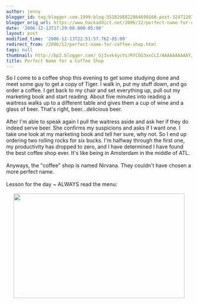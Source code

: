 ```yaml
---
author: jenny
blogger_id: tag:blogger.com,1999:blog-5518298822864690168.post-3247120741108238083
blogger_orig_url: https://www.hackaddict.net/2006/12/perfect-name-for-coffee-shop.html
date: '2006-12-13T17:29:00.000-05:00'
layout: post
modified_time: '2006-12-13T22:51:57.762-05:00'
redirect_from: /2006/12/perfect-name-for-coffee-shop.html
tags: null
thumbnail: http://bp2.blogger.com/_Gj3xvk4ycVs/RYCGG3xxCLI/AAAAAAAAAAY/taL4k78YKs8/s72-c/Menu.jpg
title: Perfect Name for a Coffee Shop
---
```


So I come to a coffee shop this evening to get some studying done and meet some guy to get a copy of Tiger.  I walk in, put my stuff down, and go order a coffee.  I get back to my chair and set everything up, pull out my marketing book and start reading.  About five minutes into reading a waitress walks up to a different table and gives them a cup of wine and a glass of beer.  That's right, beer...delicious beer.<br /><br />After I'm able to speak again I pull the waitress aside and ask her if they do indeed serve beer.  She confirms my suspicions and asks if I want one.  I take one look at my marketing book and tell her sure, why not.  So I end up ordering two rolling rocks for six bucks.    I'm halfway through the first one, my productivity has dropped to zero, and I have determined I have found the best coffee shop ever.  It's like being in Amsterdam in the middle of ATL.<br /><br />Anyways, the "coffee" shop is named Nirvana.  They couldn't have chosen a more perfect name.<br /><br />Lesson for the day ~ ALWAYS read the menu:<br /><br /><a onblur="try {parent.deselectBloggerImageGracefully();} catch(e) {}" href="http://bp2.blogger.com/_Gj3xvk4ycVs/RYCGG3xxCLI/AAAAAAAAAAY/taL4k78YKs8/s1600-h/Menu.jpg"><img style="margin: 0px auto 10px; display: block; text-align: center; cursor: pointer; width: 464px; height: 284px;" src="http://bp2.blogger.com/_Gj3xvk4ycVs/RYCGG3xxCLI/AAAAAAAAAAY/taL4k78YKs8/s400/Menu.jpg" alt="" id="BLOGGER_PHOTO_ID_5008150238246013106" border="0" /></a>